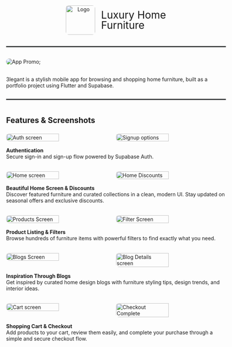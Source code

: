 <!-- Enforces a 600 pixels wide view -->
<div style="display: flex; flex-direction: column; justify-content: center; width: 600px; margin: 0 auto;">

<div style="text-align: center;">

<div style="display: inline-flex; align-items: center;">
        <img src="assets/images/logo.png" alt="Logo" width="80" style="margin-right: 16px; border-radius: 8px; " />
        <p style="font-size: 28px; line-height: 1; margin: 0; text-align: left;">
            Luxury Home</br>Furniture
        </p>
</div>

</div>

<br>
<hr style="height: 3px; background-color:rgb(52, 54, 55); border: none; width:100%;">
</br>

<img src="assets/images/readme_images/3legant_promotion.jpg"  alt="App Promo;" style="border-radius:8px;" />

<br>

3legant is a stylish mobile app for browsing and shopping home furniture, built as a portfolio project using Flutter and Supabase.

<hr style="height: 3px; background-color:rgb(52, 54, 55); border: none; width:100%;">

<h2 style="margin-bottom: 24px;">Features & Screenshots</h2>

<div style="margin-bottom: 32px;">
    <div style="display: flex; gap: 1%; margin-bottom: 8px; ">
        <img src="assets/images/readme_images/auth_screen.jpg" alt="Auth screen"
            style="width: 49%; border-radius: 8px; margin-bottom: 8px;">
        <img src="assets/images/readme_images/auth_signup_options.jpg" alt="Signup options"
            style="width: 49%; border-radius: 8px; margin-bottom: 8px;">
    </div>
<p style="margin: 0;">
    <strong>Authentication</strong><br>
    Secure sign-in and sign-up flow powered by Supabase Auth.
</p>
</div>

<div style="margin-bottom: 32px;">
    <div style="display: flex; gap: 1%; margin-bottom: 8px; ">
        <img src="assets/images/readme_images/home_screen.jpg" alt="Home screen"
            style="width: 49%; border-radius: 8px; margin-bottom: 8px;">
        <img src="assets/images/readme_images/home_screen_discounts.jpg" alt="Home Discounts"
            style="width: 49%; border-radius: 8px; margin-bottom: 8px;">
    </div>
<p style="margin: 0;">
    <strong>Beautiful Home Screen & Discounts</strong><br>
    Discover featured furniture and curated collections in a clean, modern UI.
    Stay updated on seasonal offers and exclusive discounts.
</p>
</div>

<div style="margin-bottom: 32px;">
    <div style="display: flex; gap: 1%; margin-bottom: 8px; ">
        <img src="assets/images/readme_images/products_screen.jpg" alt="Products Screen"
            style="width: 49%; border-radius: 8px; margin-bottom: 8px;">
        <img src="assets/images/readme_images/product_details_screen.jpg" alt="Filter Screen"
            style="width: 49%; border-radius: 8px; margin-bottom: 8px;">
    </div>
<p style="margin: 0;">
    <strong>Product Listing & Filters</strong><br>
    Browse hundreds of furniture items with powerful filters to find exactly what you need.
</p>
</div>

<div style="margin-bottom: 32px;">
    <div style="display: flex; gap: 1%; margin-bottom: 8px; ">
        <img src="assets/images/readme_images/blogs_screen.jpg" alt="Blogs Screen"
            style="width: 49%; border-radius: 8px; margin-bottom: 8px;">
        <img src="assets/images/readme_images/blog_details_screen.jpg" alt="Blog Details screen"
            style="width: 49%; border-radius: 8px; margin-bottom: 8px;">
    </div>
<p style="margin: 0;">
    <strong>Inspiration Through Blogs</strong><br>
    Get inspired by curated home design blogs with furniture styling tips, design trends, and interior ideas.
</p>
</div>

<div style="margin-bottom: 32px;">
    <div style="display: flex; gap: 1%; margin-bottom: 8px; ">
        <img src="assets/images/readme_images/home_screen.jpg" alt="Cart screen"
            style="width: 49%; border-radius: 8px; margin-bottom: 8px;">
        <img src="assets/images/readme_images/home_screen.jpg" alt="Checkout Complete"
            style="width: 49%; border-radius: 8px; margin-bottom: 8px;">
    </div>
<p style="margin: 0;">
    <strong>Shopping Cart & Checkout</strong><br>
    Add products to your cart, review them easily, and complete your purchase through a simple and secure checkout flow.
</p>
</div>

</div>
